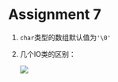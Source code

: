 # Assignment 7

1. `char`类型的数组默认值为`'\0'`

2. 几个IO类的区别：

   ![](https://www.runoob.com/wp-content/uploads/2013/12/iostream2xx.png)